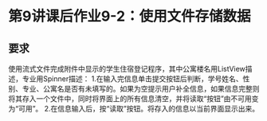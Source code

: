 # 第9讲课后作业9-2：使用文件存储数据
## 要求
使用流式文件完成附件中显示的学生住宿登记程序，其中公寓楼名用ListView描述，专业用Spinner描述：
1.在输入完信息单击提交按钮后判断，学号姓名、性别、专业、公寓名是否有未填写的。如果为空提示用户补全信息，如果信息完整则将其存入一个文件中，同时将界面上的所有信息清空，并将读取“按钮”由不可用变为“可用”。
2.在信息输入后，按“读取”按钮。将存入的信息以当前界面显示出来。